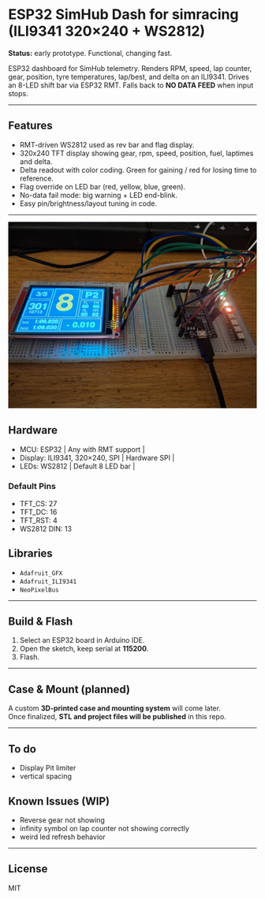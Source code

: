 # ESP32 SimHub Dash for simracing (ILI9341 320×240 + WS2812)
**Status:** early prototype. Functional, changing fast.

ESP32 dashboard for SimHub telemetry. Renders RPM, speed, lap counter, gear, position, tyre temperatures, lap/best, and delta on an ILI9341. 
Drives an 8-LED shift bar via ESP32 RMT. Falls back to **NO DATA FEED** when input stops.

---

## Features
- RMT-driven WS2812 used as rev bar and flag display.
- 320x240 TFT display showing gear, rpm, speed, position, fuel, laptimes and delta.
- Delta readout with color coding. Green for gaining / red for losing time to reference.
- Flag override on LED bar (red, yellow, blue, green).
- No-data fail mode: big warning + LED end-blink.
- Easy pin/brightness/layout tuning in code.

---

<p align="center">
  <img src="Images/Dash.jpg" width="800">
</p>

## Hardware
- MCU: ESP32 | Any with RMT support |
- Display: ILI9341, 320×240, SPI | Hardware SPI |
- LEDs: WS2812 | Default 8 LED bar |

### Default Pins
- TFT_CS: 27 
- TFT_DC: 16
- TFT_RST: 4
- WS2812 DIN: 13

## Libraries
- `Adafruit_GFX`
- `Adafruit_ILI9341`
- `NeoPixelBus`

---

## Build & Flash
1. Select an ESP32 board in Arduino IDE.
2. Open the sketch, keep serial at **115200**.
3. Flash.

---

## Case & Mount (planned)
A custom **3D-printed case and mounting system** will come later.  
Once finalized, **STL and project files will be published** in this repo.

---

## To do
- Display Pit limiter
- vertical spacing

## Known Issues (WIP)
- Reverse gear not showing
- infinity symbol on lap counter not showing correctly
- weird led refresh behavior
---

## License
MIT
